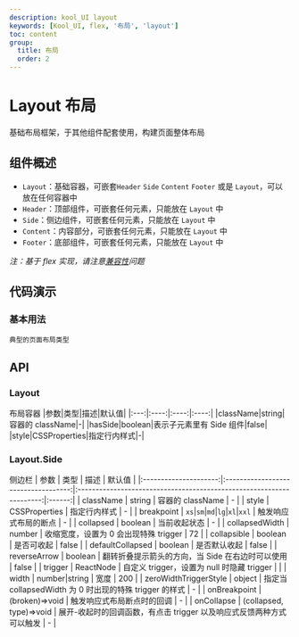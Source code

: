```yaml
---
description: kool_UI layout
keywords: [Kool_UI, flex, '布局', 'layout']
toc: content
group:
  title: 布局
  order: 2
---
```


# Layout 布局

基础布局框架，于其他组件配套使用，构建页面整体布局

## 组件概述

- `Layout`：基础容器，可嵌套`Header` `Side` `Content` `Footer` 或是 `Layout`，可以放在任何容器中
- `Header`：顶部组件，可嵌套任何元素，只能放在 `Layout` 中
- `Side`：侧边组件，可嵌套任何元素，只能放在 `Layout` 中
- `Content`：内容部分，可嵌套任何元素，只能放在 `Layout` 中
- `Footer`：底部组件，可嵌套任何元素，只能放在 `Layout` 中

_注：基于 flex 实现，请注意[兼容性](http://caniuse.com/#search=flex)问题_

## 代码演示

### 基本用法

<code src="./demo/basic.tsx">典型的页面布局类型</code>

[//]: # '### 侧边布局'
[//]: #
[//]: # '<code src="./demo/side.tsx">侧边两列布局</code>'

## API

### Layout

布局容器
|参数|类型|描述|默认值|
|:---:|:----:|:----:|:----:|
|className|string|容器的 className|-|
|hasSide|boolean|表示子元素里有 Side 组件|false|
|style|CSSProperties|指定行内样式|-|

### Layout.Side

侧边栏
| 参数 | 类型 | 描述 | 默认值 |
|:---------------------:|:-----------------------------------:|:--------------------------------------------------------------------:|:------:|
| className | string | 容器的 className | - |
| style | CSSProperties | 指定行内样式 | - |
| breakpoint | `xs`\|`sm`\|`md`\|`lg`\|`xl`\|`xxl` | 触发响应式布局的断点 | - |
| collapsed | boolean | 当前收起状态 | - |
| collapsedWidth | number | 收缩宽度，设置为 0 会出现特殊 trigger | 72 |
| collapsible | boolean | 是否可收起 | false |
| defaultCollapsed | boolean | 是否默认收起 | false |
| reverseArrow | boolean | 翻转折叠提示箭头的方向，当 Side 在右边时可以使用 | false |
| trigger | ReactNode | 自定义 trigger，设置为 null 时隐藏 trigger | |
| width | number\|string | 宽度 | 200 |
| zeroWidthTriggerStyle | object | 指定当 collapsedWidth 为 0 时出现的特殊 trigger 的样式 | - |
| onBreakpoint | (broken)=>void | 触发响应式布局断点时的回调 | - |
| onCollapse | (collapsed, type)=>void | 展开-收起时的回调函数，有点击 trigger 以及响应式反馈两种方式可以触发 | - |
